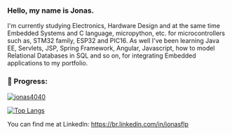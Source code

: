 ### Hello, my name is Jonas.

I'm currently studying Electronics, Hardware Design and at the same time Embedded Systems and C language, micropython, etc. for microcontrollers such as, STM32 family, ESP32 and PIC16.
As well I've been learning Java EE, Servlets, JSP, Spring Framework, Angular, Javascript, how to model Relational Databases in SQL and so on, for integrating Embedded applications to my portfolio.

### 🚀 Progress:

[![jonas4040](https://github-readme-stats.vercel.app/api?username=jonas4040&show_icons=true&theme=default)](https://github.com/jonas4040/)

[![Top Langs](https://github-readme-stats.vercel.app/api/top-langs/?username=jonas4040&layout=compact)](https://github.com/jonas4040/)

You can find me at LinkedIn: https://br.linkedin.com/in/jonasflp

<!--
**jonas4040/jonas4040** is a ✨ _special_ ✨ repository because its `README.md` (this file) appears on your GitHub profile.

Here are some ideas to get you started:

- 🔭 I’m currently working on ...
- 🌱 I’m currently learning ...
- 👯 I’m looking to collaborate on ...
- 🤔 I’m looking for help with ...
- 💬 Ask me about ...
- 📫 How to reach me: ...
- 😄 Pronouns: ...
- ⚡ Fun fact: ...
-->
